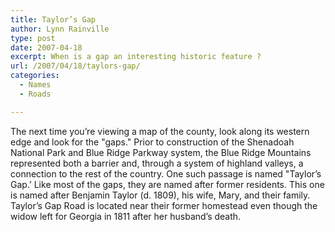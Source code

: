 ```yaml
---
title: Taylor’s Gap
author: Lynn Rainville
type: post
date: 2007-04-18
excerpt: When is a gap an interesting historic feature ?
url: /2007/04/18/taylors-gap/
categories:
  - Names
  - Roads

---
```

The next time you&#8217;re viewing a map of the county, look along its western edge and look for the "gaps." [](http://www.locohistory.org/blog/?attachment_id=101)Prior to construction of the Shenadoah National Park and Blue Ridge Parkway system, the Blue Ridge Mountains represented both a barrier and, through a system of highland valleys, a connection to the rest of the country. One such passage is named "Taylor&#8217;s Gap.&#8217; Like most of the gaps, they are named after former residents. This one is named after Benjamin Taylor (d. 1809), his wife, Mary, and their family. Taylor&#8217;s Gap Road is located near their former homestead even though the widow left for Georgia in 1811 after her husband&#8217;s death.

